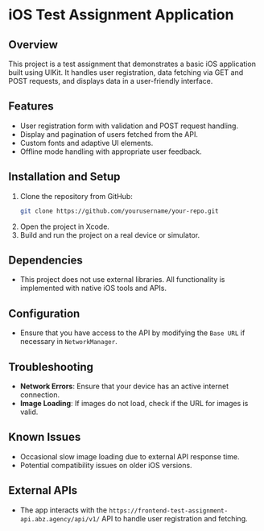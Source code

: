 # iOS Test Assignment Application

## Overview
This project is a test assignment that demonstrates a basic iOS application built using UIKit. It handles user registration, data fetching via GET and POST requests, and displays data in a user-friendly interface.

## Features
- User registration form with validation and POST request handling.
- Display and pagination of users fetched from the API.
- Custom fonts and adaptive UI elements.
- Offline mode handling with appropriate user feedback.

## Installation and Setup
1. Clone the repository from GitHub:
   ```bash
   git clone https://github.com/yourusername/your-repo.git
   ```
2. Open the project in Xcode.
3. Build and run the project on a real device or simulator.

## Dependencies
- This project does not use external libraries. All functionality is implemented with native iOS tools and APIs.

## Configuration
- Ensure that you have access to the API by modifying the `Base URL` if necessary in `NetworkManager`.

## Troubleshooting
- **Network Errors**: Ensure that your device has an active internet connection.
- **Image Loading**: If images do not load, check if the URL for images is valid.

## Known Issues
- Occasional slow image loading due to external API response time.
- Potential compatibility issues on older iOS versions.

## External APIs
- The app interacts with the `https://frontend-test-assignment-api.abz.agency/api/v1/` API to handle user registration and fetching.


